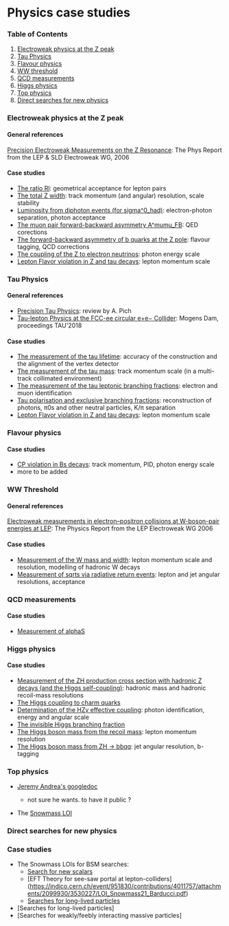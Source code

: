 # Physics case studies

### Table of Contents

1. [Electroweak physics at the Z peak](#electroweak-physics-at-the-z-peak)
2. [Tau Physics](#tau-physics)
3. [Flavour physics](#flavour-physics)
4. [WW threshold](#ww-threshold)
5. [QCD measurements](#qcd-measurements)
6. [Higgs physics](#higgs-physics)
7. [Top physics](#top-physics)
8. [Direct searches for new physics](#direct-searches-for-new-physics)

### Electroweak physics at the Z peak

#### General references
[Precision Electroweak Measurements on the Z Resonance](https://arxiv.org/abs/hep-ex/0509008): The Phys Report from the LEP & SLD Electroweak WG, 2006

#### Case studies
- [The ratio Rl](lineshape/rl): geometrical acceptance for lepton pairs
- [The total Z width](lineshape/zwidth): track momentum (and angular) resolution, scale stability
- [Luminosity from diphoton events (for sigma^0\_had)](lineshape/sigma_had): electron-photon separation, photon acceptance
- [The muon pair forward-backward asymmetry A^mumu\_FB](lineshape/AFBmumu): QED corections
- [The forward-backward asymmetry of b quarks at the Z pole](lineshape/AFBbb): flavour tagging, QCD corrections
- [The coupling of the Z to electron neutrinos](lineshape/Znuenue): photon energy scale
- [Lepton Flavor violation in Z and tau decays](taus/lfv): lepton momentum scale


### Tau Physics

#### General references
- [Precision Tau Physics](https://doi.org/10.1016/j.ppnp.2013.11.002): review by A. Pich
- [Tau-lepton Physics at the FCC-ee circular e+e− Collider](https://arxiv.org/abs/1811.09408): Mogens Dam, proceedings TAU'2018

#### Case studies
- [The measurement of the tau lifetime](taus/lifetime): accuracy of the construction and the alignment of the vertex detector
- [The measurement of the tau mass](taus/mass): track momentum scale (in a multi-track collimated environment)
- [The measurement of the tau leptonic branching fractions](taus/leptonicbranchings): electron and muon identification
- [Tau polarisation and exclusive branching fractions](taus/polarisation): reconstruction of photons, π0s and other neutral particles,  K/π separation
- [Lepton Flavor violation in Z and tau decays](taus/lfv): lepton momentum scale

### Flavour physics

#### Case studies
- [CP violation in Bs decays](flavour/cpv): track momentum, PID, photon energy scale
- more to be added

### WW Threshold

#### General references
[Electroweak measurements in electron–positron collisions at W-boson-pair energies at LEP](https://arxiv.org/abs/1302.3415): The Physics Report from the LEP Electroweak WG 2006

#### Case studies
- [Measurement of the W mass and width](ww/mass): lepton momentum scale and resolution, modelling of hadronic W decays
- [Measurement of sqrts via radiative return events](ww/radiativereturn): lepton and jet angular resolutions, acceptance

### QCD measurements

#### Case studies
- [Measurement of alphaS](qcd/alphs)

### Higgs physics

#### Case studies
- [Measurement of the ZH production cross section with hadronic Z decays (and the Higgs self-coupling)](higgs/ZH-crosssection): hadronic mass and hadronic recoil-mass resolutions
- [The Higgs coupling to charm quarks](higgs/Hcc)
- [Determination of the HZγ effective coupling](higgs/hzgamma): photon identification, energy and angular scale
- [The invisible Higgs branching fraction](higgs/invisible)
- [The Higgs boson mass from the recoil mass](higgs/mass-recoil): lepton momentum resolution
- [The Higgs boson mass from ZH -> bbqq](higgs/mass-bbqq): jet angular resolution, b-tagging


### Top physics

- [Jeremy Andrea's googledoc](https://docs.google.com/document/d/1sfJ8XtIyVJW_8iZZ6dv9GmqfBEEGi-soSJJWXIIFfs8/edit#heading=h.8hz8z8ru1cp0)
    - not sure he wants. to have it public ?

- The [Snowmass LOI](https://indico.cern.ch/event/951830/contributions/3999022/attachments/2095114/3521333/Top_SNOWMASS21-EF3_EF4_Patrizia_Azzi-154.pdf)
    
### Direct searches for new physics

### Case studies
- The Snowmass LOIs for BSM searches: 
    - [Search for new scalars](https://indico.cern.ch/event/951830/contributions/3999503/attachments/2095368/3521827/Snowmass_LOI__Search_for_new_light_scalars_at_FCC_ee.pdf)
    - [EFT Theory for see-saw portal at lepton-colliders] (https://indico.cern.ch/event/951830/contributions/4011757/attachments/2099930/3530227/LOI_Snowmass21_Barducci.pdf)
    - [Searches for long-lived particles](https://indico.cern.ch/event/951830/contributions/3998992/attachments/2095087/3521292/LLP_SNOWMASS21-EF8_EF9-RF6_RF0_Rebeca_Gonzalez_Suarez-147.pdf)
- [Searches for long-lived particles]
- [Searches for weakly/feebly interacting massive particles]




